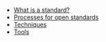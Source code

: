 - [What is a standard?](whatisastandard.md)
- [Processes for open standards](process.md)
- [Techniques](techniques.md)
- [Tools](tools.md)